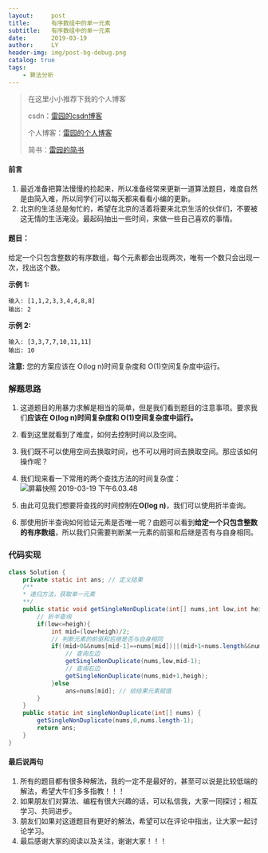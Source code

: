 ```yaml
---
layout:     post
title:      有序数组中的单一元素
subtitle:   有序数组中的单一元素
date:       2019-03-19
author:     LY
header-img: img/post-bg-debug.png
catalog: true
tags:
    - 算法分析
---
```


> 在这里小小推荐下我的个人博客
>
> csdn：[雷园的csdn博客](https://blog.csdn.net/leiyuan2580)
>
> 个人博客：[雷园的个人博客](https://imlcl.store)
>
> 简书：[雷园的简书](https://www.jianshu.com/u/016322e40e1f)
>

#### 前言

1. 最近准备把算法慢慢的捡起来，所以准备经常来更新一道算法题目，难度自然是由简入难，所以同学们可以每天都来看看小编的更新。
2. 北京的生活总是匆忙的，希望在北京的活着将要来北京生活的伙伴们，不要被这无情的生活淹没。最起码抽出一些时间，来做一些自己喜欢的事情。

#### 题目：

给定一个只包含整数的有序数组，每个元素都会出现两次，唯有一个数只会出现一次，找出这个数。

**示例 1:**

```
输入: [1,1,2,3,3,4,4,8,8]
输出: 2
```

**示例 2:**

```
输入: [3,3,7,7,10,11,11]
输出: 10
```

**注意:** 您的方案应该在 O(log n)时间复杂度和 O(1)空间复杂度中运行。

### 解题思路

1. 这道题目的用暴力求解是相当的简单，但是我们看到题目的注意事项。要求我们**应该在 O(log n)时间复杂度和 O(1)空间复杂度中运行。**

2. 看到这里就看到了难度，如何去控制时间以及空间。

3. 我们既不可以使用空间去换取时间，也不可以用时间去换取空间。那应该如何操作呢？

4. 我们现来看一下常用的两个查找方法的时间复杂度：![屏幕快照 2019-03-19 下午6.03.48](https://ws3.sinaimg.cn/large/006tKfTcly1g189glj15oj31he06iab8.jpg)

5. 由此可见我们想要将查找的时间控制在**O(log n)**，我们可以使用折半查询。

6. 那使用折半查询如何验证元素是否唯一呢？由题可以看到**给定一个只包含整数的有序数组**，所以我们只需要判断某一元素的前驱和后继是否有与自身相同。

### 代码实现

   ```java
   class Solution {
       private static int ans; // 定义结果
       /**
       * 递归方法，获取单一元素
       **/
       public static void getSingleNonDuplicate(int[] nums,int low,int heigh){
           // 折半查询
           if(low<=heigh){
               int mid=(low+heigh)/2;
               // 判断元素的前驱和后继是否与自身相同
               if((mid>0&&nums[mid-1]==nums[mid])||(mid+1<nums.length&&nums[mid+1]==nums[mid])){
                   // 查询左边
                   getSingleNonDuplicate(nums,low,mid-1);
                   // 查询右边
                   getSingleNonDuplicate(nums,mid+1,heigh);
               }else
                   ans=nums[mid]; // 给结果元素赋值
           }
       }
       public static int singleNonDuplicate(int[] nums) {
           getSingleNonDuplicate(nums,0,nums.length-1);
           return ans;
       }
   }
   ```

#### 最后说两句

1. 所有的题目都有很多种解法，我的一定不是最好的，甚至可以说是比较低端的解法，希望大牛们多多指教！！！
2. 如果朋友们对算法、编程有很大兴趣的话，可以私信我，大家一同探讨；相互学习、共同进步。
3. 朋友们如果对这道题目有更好的解法，希望可以在评论中指出，让大家一起讨论学习。
4. 最后感谢大家的阅读以及关注，谢谢大家！！！